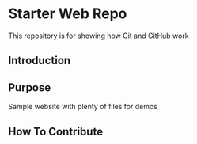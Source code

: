 # Starter Web Repo

This repository is for showing how Git and GitHub work

## Introduction

## Purpose

Sample website with plenty of files for demos

## How To Contribute
